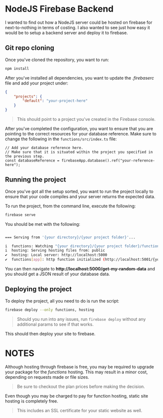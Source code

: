 # NodeJS Firebase Backend

I wanted to find out how a NodeJS server could be hosted on firebase for next-to-nothing in terms of costing. I also wanted to see just how easy it would be to setup a backend server and deploy it to firebase.

## Git repo cloning

Once you've cloned the repository, you want to run:

```bash
npm install
```

After you've installed all dependencies, you want to update the *.firebaserc* file and add your project under: 

```JSON
{
    "projects": {
        "default": "your-project-here"
    }
}
```

> This should point to a project you've created in the Firebase console.

After you've completed the configuration, you want to ensure that you are pointing to the correct resources for your database reference. Make sure to change the following in the `functions/src/index.ts` file:

```TS
// Add your database reference here.
// Make sure that it is situated within the project you specified in the previous step.
const databaseReference = firebaseApp.database().ref("your-reference-here"); 
```

## Running the project

Once you've got all the setup sorted, you want to run the project locally to ensure that your code compiles and your server returns the expected data. 

To run the project, from the command line, execute the following:

```bash
firebase serve
```

You should be met with the following:

```bash

=== Serving from '{your directory}/{your project folder}'...

i  functions: Watching "{your directory}/{your project folder}/functions" for Cloud Functions...
i  hosting: Serving hosting files from: public
✔  hosting: Local server: http://localhost:5000
✔  functions[app]: http function initialized (http://localhost:5001/{your project}/us-central1/app).
```

You can then navigate to **http://localhost:5000/get-my-random-data** and you should get a JSON result of your database data.

## Deploying the project

To deploy the project, all you need to do is run the script:

```bash
firebase deploy --only functions, hosting
```

> Should you run into any issues, run `firebase deploy` without any additional params to see if that works.

This should then deploy your site to firebase.

# NOTES

Although hosting through firebase is free, you may be required to upgrade your package for the *functions* hosting. This may result in a minor cost, depending on requests made or file sizes. 

> Be sure to checkout the plan prices before making the decision.

Even though you may be charged to pay for function hosting, static site hosting is completely free. 

> This includes an SSL certificate for your static website as well. 